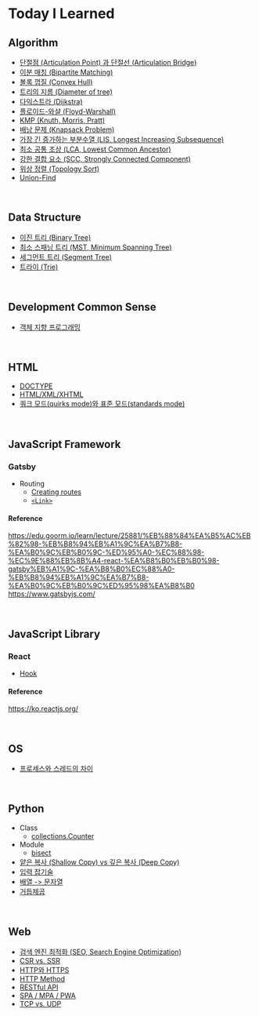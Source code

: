 # Today I Learned

## Algorithm

-   [단절점 (Articulation Point) 과 단절선 (Articulation Bridge)][articulation-point-and-bridge]
-   [이분 매칭 (Bipartite Matching)][bipartite-matching]
-   [볼록 껍질 (Convex Hull)][convex-hull]
-   [트리의 지름 (Diameter of tree)][diameter-of-tree]
-   [다익스트라 (Dijkstra)][dijkstra]
-   [플로이드-와샬 (Floyd-Warshall)][floyd-warshall]
-   [KMP (Knuth, Morris, Pratt)][kmp]
-   [배낭 문제 (Knapsack Problem)][knapsack-problem]
-   [가장 긴 증가하는 부분수열 (LIS, Longest Increasing Subsequence)][lis]
-   [최소 공통 조상 (LCA, Lowest Common Ancestor)][lca]
-   [강한 결합 요소 (SCC, Strongly Connected Component)][scc]
-   [위상 정렬 (Topology Sort)][topology-sort]
-   [Union-Find][union-find]

<br>

## Data Structure

-   [이진 트리 (Binary Tree)][binary-tree]
-   [최소 스패닝 트리 (MST, Minimum Spanning Tree)][minimum-spanning-tree]
-   [세그먼트 트리 (Segment Tree)][segment-tree]
-   [트라이 (Trie)][trie]

<br>

## Development Common Sense

-   [객체 지향 프로그래밍][oop]

<br>

## HTML

-   [DOCTYPE][doctype]
-   [HTML/XML/XHTML][html-xml-xhtml]
-   [쿼크 모드(quirks mode)와 표준 모드(standards mode)][quirks-mode-and-standards-mode]

<br>

## JavaScript Framework

### Gatsby

-   Routing
    -   [Creating routes][creating-routes]
    -   [`<Link>`][link-api]

#### Reference

https://edu.goorm.io/learn/lecture/25881/%EB%88%84%EA%B5%AC%EB%82%98-%EB%B8%94%EB%A1%9C%EA%B7%B8-%EA%B0%9C%EB%B0%9C-%ED%95%A0-%EC%88%98-%EC%9E%88%EB%8B%A4-react-%EA%B8%B0%EB%B0%98-gatsby%EB%A1%9C-%EA%B8%B0%EC%88%A0-%EB%B8%94%EB%A1%9C%EA%B7%B8-%EA%B0%9C%EB%B0%9C%ED%95%98%EA%B8%B0
https://www.gatsbyjs.com/

<br>

## JavaScript Library

### React

-   [Hook][hook]

#### Reference

https://ko.reactjs.org/

<br>

## OS

-   [프로세스와 스레드의 차이][process-vs-thread]

<br>

## Python

-   Class
    -   [collections.Counter][collections.counter]
-   Module
    -   [bisect][bisect]
-   [얕은 복사 (Shallow Copy) vs 깊은 복사 (Deep Copy)][copy]
-   [입력 잡기술][input]
-   [배열 -> 문자열][list-to-string]
-   [거듭제곱][pow]

<br>

## Web

-   [검색 엔진 최적화 (SEO, Search Engine Optimization)][seo]
-   [CSR vs. SSR][csr-vs-ssr]
-   [HTTP와 HTTPS][http-and-https]
-   [HTTP Method][http-method]
-   [RESTful API][restful-api]
-   [SPA / MPA / PWA][spa-mpa-pwa]
-   [TCP vs. UDP][tcp-vs-udp]

[articulation-point-and-bridge]: ./Algorithm/articulation-point-and-bridge.md
[bipartite-matching]: ./Algorithm/bipartite-matching.md
[convex-hull]: ./Algorithm/convex-hull.md
[diameter-of-tree]: ./Algorithm/diameter-of-tree.md
[dijkstra]: ./Algorithm/dijkstra.md
[floyd-warshall]: ./Algorithm/floyd-warshall.md
[kmp]: ./Algorithm/kmp.md
[knapsack-problem]: ./Algorithm/knapsack-problem.md
[lis]: ./Algorithm/longest-increasing-subsequence.md
[lca]: ./Algorithm/lowest-common-ancestor.md
[scc]: ./Algorithm/strongly-connected-component.md
[topology-sort]: ./Algorithm/topology-sort.md
[union-find]: ./Algorithm/union-find.md
[binary-tree]: ./Data-Structure/binary-tree.md
[minimum-spanning-tree]: ./Data-Structure/minimum-spanning-tree.md
[segment-tree]: ./Data-Structure/segment-tree.md
[trie]: ./Data-Structure/trie.md
[oop]: ./Development-Common-Sense/oop.md
[doctype]: ./HTML/doctype.md
[html-xml-xhtml]: ./HTML/html-xml-xhtml.md
[quirks-mode-and-standards-mode]: ./HTML/quirks-mode-and-standards-mode.md
[creating-routes]: ./JavaScript-Framework/Gatsby/Routing/creating-routes.md
[link-api]: ./JavaScript-Framework/Gatsby/Routing/Link-API.md
[hook]: ./JavaScript-Library/React/hook.md
[process-vs-thread]: ./OS/process-vs-thread.md
[collections.counter]: ./Python/Class/collections.Counter.md
[bisect]: ./Python/Module/bisect.md
[copy]: ./Python/copy.md
[input]: ./Python/input.md
[list-to-string]: ./Python/list-to-string.md
[pow]: ./Python/pow.md
[seo]: ./Web/seo.md
[csr-vs-ssr]: ./Web/csr-vs-ssr.md
[http-method]: ./Web/http-method.md
[restful-api]: ./Web/restful-api.md
[spa-mpa-pwa]: ./Web/spa-mpa-pwa.md
[tcp-vs-udp]: ./Web/tcp-vs-udp.md
[http-and-https]: ./Web/http-and-https.md

